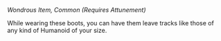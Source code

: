 _Wondrous Item, Common (Requires Attunement)_

While wearing these boots, you can have them leave tracks like those of any kind of Humanoid of your size.